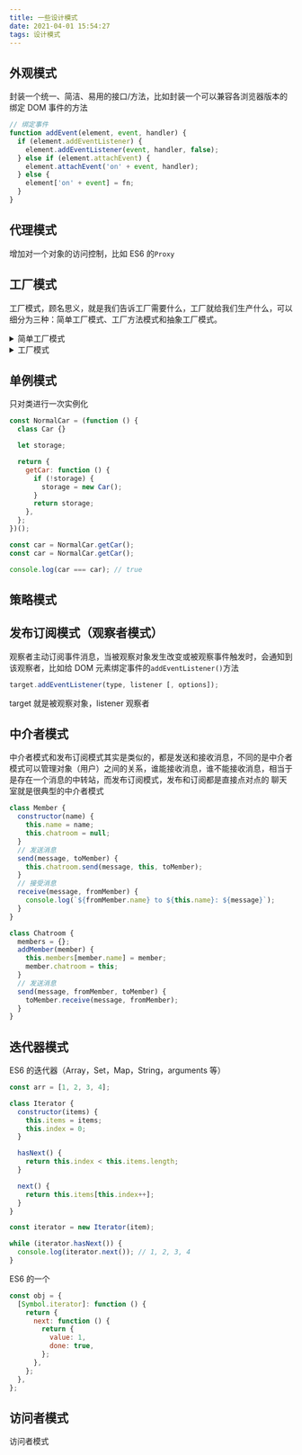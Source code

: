 ```yaml
---
title: 一些设计模式
date: 2021-04-01 15:54:27
tags: 设计模式
---
```


## 外观模式

封装一个统一、简洁、易用的接口/方法，比如封装一个可以兼容各浏览器版本的绑定 DOM 事件的方法

```javascript
// 绑定事件
function addEvent(element, event, handler) {
  if (element.addEventListener) {
    element.addEventListener(event, handler, false);
  } else if (element.attachEvent) {
    element.attachEvent('on' + event, handler);
  } else {
    element['on' + event] = fn;
  }
}
```

## 代理模式

增加对一个对象的访问控制，比如 ES6 的`Proxy`

## 工厂模式

工厂模式，顾名思义，就是我们告诉工厂需要什么，工厂就给我们生产什么，可以细分为三种：简单工厂模式、工厂方法模式和抽象工厂模式。

<details>
<summary>简单工厂模式</summary>

需要什么，就只执行对应的方法，下面的代码是一种简单工厂模式，这种方法存在一个问题：新增类型时，需要频繁修改类内部的实现，违背了**开闭原则** _（对扩展开放，对修改关闭）_

```javascript
class Car1 {
  wheel = 4;
  color = 'red';
}

class Car2 {
  wheel = 4;
  color = 'yellow';
}

class CarFactory {
  getCar(type) {
    switch (type) {
      case '1':
        return new Car1();
      case '2':
        return new Car2();
    }
  }
}
```

</details>

<details>
<summary>工厂模式</summary>

对于上面提到的问题，工厂模式能解决

```javascript
class Car {
  wheel = 4;
}

class Car1 extends Car {
  color = 'red';
}

class Car2 {
  color = 'yellow';
}

class CarFactory {
  getCar(type) {
    switch (type) {
      case '1':
        return new Car1();
      case '2':
        return new Car2();
    }
  }
}
```

</details>

## 单例模式

只对类进行一次实例化

```javascript
const NormalCar = (function () {
  class Car {}

  let storage;

  return {
    getCar: function () {
      if (!storage) {
        storage = new Car();
      }
      return storage;
    },
  };
})();

const car = NormalCar.getCar();
const car = NormalCar.getCar();

console.log(car === car); // true
```

## 策略模式

## 发布订阅模式（观察者模式）

观察者主动订阅事件消息，当被观察对象发生改变或被观察事件触发时，会通知到该观察者，比如给 DOM 元素绑定事件的`addEventListener()`方法

```javascript
target.addEventListener(type, listener [, options]);
```

target 就是被观察对象，listener 观察者

## 中介者模式

中介者模式和发布订阅模式其实是类似的，都是发送和接收消息，不同的是中介者模式可以管理对象（用户）之间的关系，谁能接收消息，谁不能接收消息，相当于是存在一个消息的中转站，而发布订阅模式，发布和订阅都是直接点对点的
聊天室就是很典型的中介者模式

```javascript
class Member {
  constructor(name) {
    this.name = name;
    this.chatroom = null;
  }
  // 发送消息
  send(message, toMember) {
    this.chatroom.send(message, this, toMember);
  }
  // 接受消息
  receive(message, fromMember) {
    console.log(`${fromMember.name} to ${this.name}: ${message}`);
  }
}

class Chatroom {
  members = {};
  addMember(member) {
    this.members[member.name] = member;
    member.chatroom = this;
  }
  // 发送消息
  send(message, fromMember, toMember) {
    toMember.receive(message, fromMember);
  }
}
```

## 迭代器模式

ES6 的迭代器（Array，Set，Map，String，arguments 等）

```javascript
const arr = [1, 2, 3, 4];

class Iterator {
  constructor(items) {
    this.items = items;
    this.index = 0;
  }

  hasNext() {
    return this.index < this.items.length;
  }

  next() {
    return this.items[this.index++];
  }
}

const iterator = new Iterator(item);

while (iterator.hasNext()) {
  console.log(iterator.next()); // 1, 2, 3, 4
}
```

ES6 的一个

```javascript
const obj = {
  [Symbol.iterator]: function () {
    return {
      next: function () {
        return {
          value: 1,
          done: true,
        };
      },
    };
  },
};
```

## 访问者模式

访问者模式
